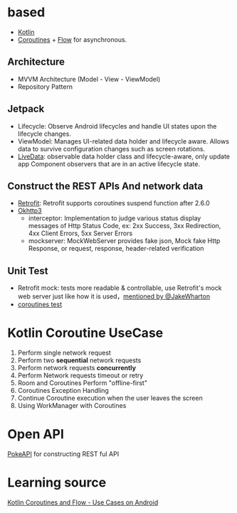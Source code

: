 
# based
- [Kotlin](https://kotlinlang.org/) 
- [Coroutines](https://github.com/Kotlin/kotlinx.coroutines) + [Flow](https://kotlin.github.io/kotlinx.coroutines/kotlinx-coroutines-core/kotlinx.coroutines.flow/) for asynchronous.

## Architecture
- MVVM Architecture (Model - View - ViewModel)
- Repository Pattern

## Jetpack
- Lifecycle: Observe Android lifecycles and handle UI states upon the lifecycle changes.
- ViewModel: Manages UI-related data holder and lifecycle aware. Allows data to survive configuration changes such as screen rotations.
- [LiveData](https://developer.android.com/topic/libraries/architecture/livedata): observable data holder class and lifecycle-aware, only update app Component observers that are in an active lifecycle state.

## Construct the REST APIs And network data
- [Retrofit](https://github.com/square/retrofit): Retrofit supports coroutines suspend function after 2.6.0
- [Okhttp3](https://github.com/square/okhttp) 
  - interceptor: Implementation to judge various status display messages of Http Status Code, ex: 2xx Success, 3xx Redirection, 4xx Client Errors, 5xx Server Errors
  - mockserver: MockWebServer provides fake json, Mock fake Http Response, or request, response, header-related verification

## Unit Test
- Retrofit mock: tests more readable & controllable, use Retrofit's mock web server just like how it is used，[mentioned by @JakeWharton](https://github.com/square/retrofit/issues/1413#issuecomment-168905741) 
- [coroutines test](https://developer.android.com/kotlin/coroutines/test#additional-resources)


# Kotlin Coroutine UseCase
1. Perform single network request
2. Perform two **sequential** network requests
3. Perform network requests **concurrently**
4. Perform Network requests timeout or retry
5. Room and Coroutines Perform "offline-first"
6. Coroutines Exception Handling
7. Continue Coroutine execution when the user leaves the screen
8. Using WorkManager with Coroutines


# Open API
[PokeAPI](https://pokeapi.co/) for constructing REST ful API

# Learning source
[Kotlin Coroutines and Flow - Use Cases on Android](https://github.com/LukasLechnerDev/Kotlin-Coroutines-and-Flow-UseCases-on-Android?tab=readme-ov-file)
